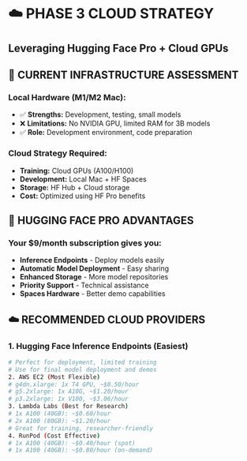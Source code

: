 # ☁️ PHASE 3 CLOUD STRATEGY
## Leveraging Hugging Face Pro + Cloud GPUs

## 🎯 CURRENT INFRASTRUCTURE ASSESSMENT

### Local Hardware (M1/M2 Mac):
- ✅ **Strengths:** Development, testing, small models
- ❌ **Limitations:** No NVIDIA GPU, limited RAM for 3B models
- ✅ **Role:** Development environment, code preparation

### Cloud Strategy Required:
- **Training:** Cloud GPUs (A100/H100)
- **Development:** Local Mac + HF Spaces
- **Storage:** HF Hub + Cloud storage
- **Cost:** Optimized using HF Pro benefits

## 🚀 HUGGING FACE PRO ADVANTAGES

### Your $9/month subscription gives you:
- **Inference Endpoints** - Deploy models easily
- **Automatic Model Deployment** - Easy sharing
- **Enhanced Storage** - More model repositories
- **Priority Support** - Technical assistance
- **Spaces Hardware** - Better demo capabilities

## ☁️ RECOMMENDED CLOUD PROVIDERS

### 1. **Hugging Face Inference Endpoints** (Easiest)
```bash
# Perfect for deployment, limited training
# Use for final model deployment and demos
2. AWS EC2 (Most Flexible)
# g4dn.xlarge: 1x T4 GPU, ~$0.50/hour
# g5.2xlarge: 1x A10G, ~$1.20/hour  
# p3.2xlarge: 1x V100, ~$3.06/hour
3. Lambda Labs (Best for Research)
# 1x A100 (40GB): ~$0.60/hour
# 2x A100 (80GB): ~$1.20/hour
# Great for training, researcher-friendly
4. RunPod (Cost Effective) 
# 1x A100 (40GB): ~$0.40/hour (spot)
# 1x A100 (40GB): ~$0.80/hour (on-demand)

